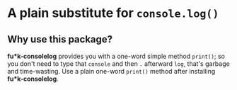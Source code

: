 # A plain substitute for `console.log()`

## Why use this package?

**fu\*k-consolelog** provides you with a one-word simple method `print()`; so you don't need to type that `console` and then `.` afterward `log`, that's garbage and time-wasting. Use a plain one-word `print()` method after installing **fu\*k-consolelog**.
